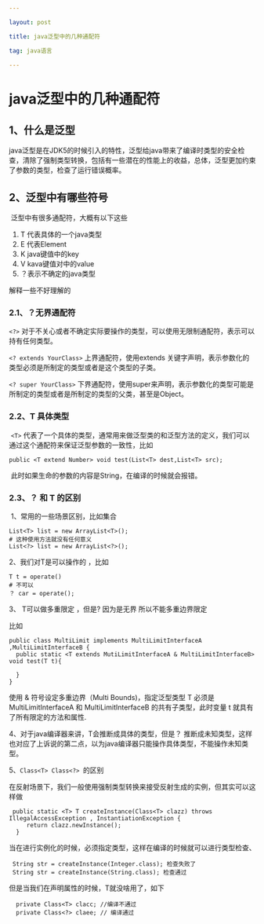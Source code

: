 ```yaml
---

layout: post

title: java泛型中的几种通配符

tag: java语言

---
```

# java泛型中的几种通配符

## 1、什么是泛型

​	java泛型是在JDK5的时候引入的特性，泛型给java带来了编译时类型的安全检查，清除了强制类型转换，包括有一些潜在的性能上的收益，总体，泛型更加约束了参数的类型，检查了运行错误概率。

## 2、泛型中有哪些符号

​	泛型中有很多通配符，大概有以下这些

1. T 代表具体的一个java类型
2. E 代表Element
3. K java键值中的key
4. V kava键值对中的value
5. ？表示不确定的java类型 

解释一些不好理解的

### 2.1、？无界通配符

`<?>` 对于不关心或者不确定实际要操作的类型，可以使用无限制通配符，表示可以持有任何类型。

`<? extends YourClass>` 上界通配符，使用extends 关键字声明，表示参数化的类型必须是所制定的类型或者是这个类型的子类。

`<? super YourClass>` 下界通配符，使用super来声明，表示参数化的类型可能是所制定的类型或者是所制定的类型的父类，甚至是Object。

### 2.2、T 具体类型

​		`<T>` 代表了一个具体的类型，通常用来做泛型类的和泛型方法的定义，我们可以通过这个通配符来保证泛型参数的一致性，比如

```
public <T extend Number> void test(List<T> dest,List<T> src);
```

​        此时如果生命的参数的内容是String，在编译的时候就会报错。

### 2.3、？ 和 T 的区别

​	1、常用的一些场景区别，比如集合

```
List<T> list = new ArrayList<T>();
# 这种使用方法就没有任何意义
List<?> list = new ArrayList<?>();
```

 2、我们对T是可以操作的 ，比如

```
T t = operate()
# 不可以
？ car = operate();
```

  3、 T可以做多重限定 ，但是? 因为是无界 所以不能多重边界限定

比如

```
public class MultiLimit implements MultiLimitInterfaceA ,MultiLimitInterfaceB {
  public static <T extends MutiLimitInterfaceA & MultiLimitInterfaceB> void test(T t){
     
  }
}
```

   使用 & 符号设定多重边界（Multi Bounds)，指定泛型类型 T 必须是 MultiLimitInterfaceA 和 MultiLimitInterfaceB 的共有子类型，此时变量 t 就具有了所有限定的方法和属性.

4、对于java编译器来讲，T会推断成具体的类型，但是？ 推断成未知类型，这样也对应了上诉说的第二点，以为java编译器只能操作具体类型，不能操作未知类型。

5、`Class<T> Class<?> `的区别

在反射场景下，我们一般使用强制类型转换来接受反射生成的实例，但其实可以这样做

```
 public static <T> T createInstance(Class<T> clazz) throws IllegalAccessException , InstantiationException {
     return clazz.newInstance();
  }
```

当在进行实例化的时候，必须指定类型，这样在编译的时候就可以进行类型检查、

```
 String str = createInstance(Integer.class); 检查失败了
 String str = createInstance(String.class); 检查通过
```

但是当我们在声明属性的时候，T就没啥用了，如下

```
  private Class<T> clacc; //编译不通过
  private Class<?> claee; // 编译通过
```